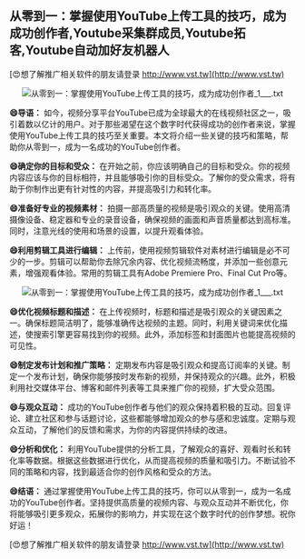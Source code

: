 ## **从零到一：掌握使用YouTube上传工具的技巧，成为成功创作者,Youtube采集群成员,Youtube拓客,Youtube自动加好友机器人**

[😍想了解推广相关软件的朋友请登录 http://www.vst.tw](http://www.vst.tw)

 <center><img src="https://vst.tw/MP4/tuiguang/png/8.png" alt="从零到一：掌握使用YouTube上传工具的技巧，成为成功创作者_1___.txt"></center>

**😄导语：**
如今，视频分享平台YouTube已成为全球最大的在线视频社区之一，吸引着数以亿计的用户。对于那些渴望在这个数字时代获得成功的创作者来说，掌握使用YouTube上传工具的技巧至关重要。本文将介绍一些关键的技巧和策略，帮助你从零到一，成为一名成功的YouTube创作者。

**😄确定你的目标和受众：**
在开始之前，你应该明确自己的目标和受众。你的视频内容应该与你的目标相符，并且能够吸引你的目标受众。了解你的受众需求，将有助于你制作出更有针对性的内容，并提高吸引力和转化率。

**😄准备好专业的视频素材：**
拍摄一部高质量的视频是吸引观众的关键。使用高清摄像设备、稳定器和专业的录音设备，确保视频的画面和声音质量都达到高标准。同时，注意光线的使用和场景的设置，以提升观看体验。

**😄利用剪辑工具进行编辑：**
上传前，使用视频剪辑软件对素材进行编辑是必不可少的一步。剪辑可以帮助你去除冗余内容、优化视频流畅度，并添加一些创意元素，增强观看体验。常用的剪辑工具有Adobe Premiere Pro、Final Cut Pro等。

 <center><img src="https://vst.tw/MP4/tuiguang/png/6.png" alt="从零到一：掌握使用YouTube上传工具的技巧，成为成功创作者_1___.txt"></center>

**😄优化视频标题和描述：**
在上传视频时，标题和描述是吸引观众的关键因素之一。确保标题简洁明了，能够准确传达视频的主题。同时，利用关键词来优化描述，使搜索引擎更容易找到你的视频。此外，添加标签和封面图片也能提高视频的可见性。

**😄制定发布计划和推广策略：**
定期发布内容是吸引观众和提高订阅率的关键。制定一个发布计划，确保你能够按时发布新的视频，并保持观众的兴趣。此外，积极利用社交媒体平台、博客和邮件列表等工具来推广你的视频，扩大受众范围。

**😄与观众互动：**
成功的YouTube创作者与他们的观众保持着积极的互动。回复评论、建立社区和参与话题讨论，这些都能够增加观众的参与感和忠诚度。定期与观众互动，了解他们的反馈和需求，为你的内容提供持续的改进。

**😄分析和优化：**
利用YouTube提供的分析工具，了解观众的喜好、观看时长和转化率等数据。根据这些数据进行优化，从而提高视频的质量和吸引力。不断试验不同的策略和内容，找到最适合你的创作风格和受众的方法。

**😄结语：**
通过掌握使用YouTube上传工具的技巧，你可以从零到一，成为一名成功的YouTube创作者。坚持提供高质量的视频内容、与观众互动并不断优化，你将能够吸引更多观众，拓展你的影响力，并实现在这个数字时代的创作梦想。祝你好运！

[😍想了解推广相关软件的朋友请登录 http://www.vst.tw](http://www.vst.tw)



